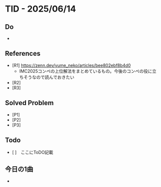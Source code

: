 # TID - 2025/06/14

## Do
- 

## References
- [R1] https://zenn.dev/yume_neko/articles/bee802ebf8b4d0
  - IMC2025コンペの上位解法をまとめているもの。今後のコンペの役に立ちそうなので読んでおきたい
- [R2] 
- [R3] 

## Solved Problem
- [P1] 
- [P2] 
- [P3] 


## Todo
- [ ]　ここにToDO記載

## 今日の1曲
- 
